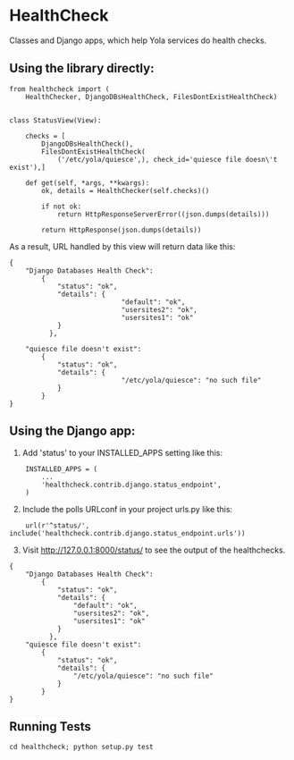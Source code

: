 HealthCheck
===========

Classes and Django apps, which help Yola services do health checks.

Using the library directly:
--------------------

```
from healthcheck import (
    HealthChecker, DjangoDBsHealthCheck, FilesDontExistHealthCheck)


class StatusView(View):

    checks = [
        DjangoDBsHealthCheck(),
        FilesDontExistHealthCheck(
            ('/etc/yola/quiesce',), check_id='quiesce file doesn\'t exist'),]

    def get(self, *args, **kwargs):
        ok, details = HealthChecker(self.checks)()

        if not ok:
            return HttpResponseServerError((json.dumps(details)))

        return HttpResponse(json.dumps(details))
```


As a result, URL handled by this view will return data like this:

```
{
    "Django Databases Health Check":
        {
            "status": "ok",
            "details": {
                            "default": "ok",
                            "usersites2": "ok",
                            "usersites1": "ok"
            }
          },

    "quiesce file doesn't exist":
        {
            "status": "ok",
            "details": {
                            "/etc/yola/quiesce": "no such file"
            }
        }
}
```

Using the Django app:
--------------------
1. Add 'status' to your INSTALLED_APPS setting like this:

```
    INSTALLED_APPS = (
        ...
        'healthcheck.contrib.django.status_endpoint',
    )
```

2. Include the polls URLconf in your project urls.py like this:

```
    url(r'^status/', include('healthcheck.contrib.django.status_endpoint.urls'))
```

3. Visit http://127.0.0.1:8000/status/ to see the output of the healthchecks.

```
{
    "Django Databases Health Check":
        {
            "status": "ok",
            "details": {
                "default": "ok",
                "usersites2": "ok",
                "usersites1": "ok"
            }
          },
    "quiesce file doesn't exist":
        {
            "status": "ok",
            "details": {
                "/etc/yola/quiesce": "no such file"
            }
        }
}
```

Running Tests
-------------

`cd healthcheck; python setup.py test`
